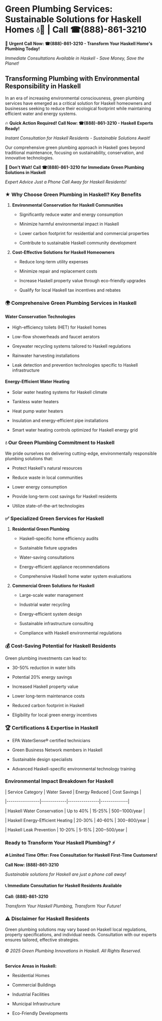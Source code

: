 # Green Plumbing Services: Sustainable Solutions for Haskell Homes 💧🌿 | Call ☎(888)-861-3210

🚨 **Urgent Call Now: ☎(888)-861-3210 - Transform Your Haskell Home's Plumbing Today!**
*Immediate Consultations Available in Haskell - Save Money, Save the Planet!*

## Transforming Plumbing with Environmental Responsibility in Haskell

In an era of increasing environmental consciousness, green plumbing services have emerged as a critical solution for Haskell homeowners and businesses seeking to reduce their ecological footprint while maintaining efficient water and energy systems. 

🔥 **Quick Action Required! Call Now: ☎(888)-861-3210 - Haskell Experts Ready!**
*Instant Consultation for Haskell Residents - Sustainable Solutions Await!*

Our comprehensive green plumbing approach in Haskell goes beyond traditional maintenance, focusing on sustainability, conservation, and innovative technologies.

🚨 **Don't Wait! Call ☎(888)-861-3210 for Immediate Green Plumbing Solutions in Haskell**
*Expert Advice Just a Phone Call Away for Haskell Residents!*

### ★ Why Choose Green Plumbing in Haskell? Key Benefits

1. **Environmental Conservation for Haskell Communities** 
   - Significantly reduce water and energy consumption
   - Minimize harmful environmental impact in Haskell
   - Lower carbon footprint for residential and commercial properties
   - Contribute to sustainable Haskell community development

2. **Cost-Effective Solutions for Haskell Homeowners** 
   - Reduce long-term utility expenses
   - Minimize repair and replacement costs
   - Increase Haskell property value through eco-friendly upgrades
   - Qualify for local Haskell tax incentives and rebates

### 🌍 Comprehensive Green Plumbing Services in Haskell

#### Water Conservation Technologies
- High-efficiency toilets (HET) for Haskell homes
- Low-flow showerheads and faucet aerators
- Greywater recycling systems tailored to Haskell regulations
- Rainwater harvesting installations
- Leak detection and prevention technologies specific to Haskell infrastructure

#### Energy-Efficient Water Heating
- Solar water heating systems for Haskell climate
- Tankless water heaters
- Heat pump water heaters
- Insulation and energy-efficient pipe installations
- Smart water heating controls optimized for Haskell energy grid

### 💧 Our Green Plumbing Commitment to Haskell

We pride ourselves on delivering cutting-edge, environmentally responsible plumbing solutions that:
- Protect Haskell's natural resources
- Reduce waste in local communities
- Lower energy consumption
- Provide long-term cost savings for Haskell residents
- Utilize state-of-the-art technologies

### ✅ Specialized Green Services for Haskell

1. **Residential Green Plumbing**
   - Haskell-specific home efficiency audits
   - Sustainable fixture upgrades
   - Water-saving consultations
   - Energy-efficient appliance recommendations
   - Comprehensive Haskell home water system evaluations

2. **Commercial Green Solutions for Haskell**
   - Large-scale water management
   - Industrial water recycling
   - Energy-efficient system design
   - Sustainable infrastructure consulting
   - Compliance with Haskell environmental regulations

### 💰 Cost-Saving Potential for Haskell Residents

Green plumbing investments can lead to:
- 30-50% reduction in water bills
- Potential 20% energy savings
- Increased Haskell property value
- Lower long-term maintenance costs
- Reduced carbon footprint in Haskell
- Eligibility for local green energy incentives

### 🏆 Certifications & Expertise in Haskell

- EPA WaterSense® certified technicians
- Green Business Network members in Haskell
- Sustainable design specialists
- Advanced Haskell-specific environmental technology training

### Environmental Impact Breakdown for Haskell

| Service Category | Water Saved | Energy Reduced | Cost Savings |
|-----------------|-------------|----------------|--------------|
| Haskell Water Conservation | Up to 40% | 15-25% | $500-$1000/year |
| Haskell Energy-Efficient Heating | 20-30% | 40-60% | $300-$800/year |
| Haskell Leak Prevention | 10-20% | 5-15% | $200-$500/year |

### Ready to Transform Your Haskell Plumbing? ⚡

**🔥 Limited Time Offer: Free Consultation for Haskell First-Time Customers!**

**Call Now: (888)-861-3210**
*Sustainable solutions for Haskell are just a phone call away!*

#### 📞 Immediate Consultation for Haskell Residents Available

**Call: (888)-861-3210**
*Transform Your Haskell Plumbing, Transform Your Future!*

### ⚠️ Disclaimer for Haskell Residents

Green plumbing solutions may vary based on Haskell local regulations, property specifications, and individual needs. Consultation with our experts ensures tailored, effective strategies.

###### © 2025 Green Plumbing Innovations in Haskell. All Rights Reserved.

**Service Areas in Haskell:** 
- Residential Homes
- Commercial Buildings
- Industrial Facilities
- Municipal Infrastructure
- Eco-Friendly Developments